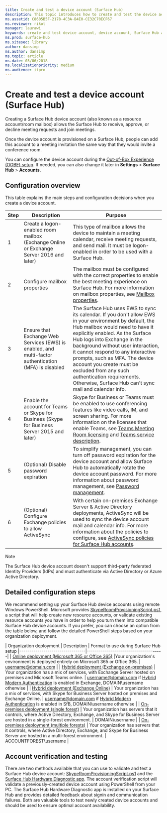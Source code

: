```yaml
---
title: Create and test a device account (Surface Hub)
description: This topic introduces how to create and test the device account that Microsoft Surface Hub uses to communicate with Microsoft Exchange and Skype.
ms.assetid: C8605B5F-2178-4C3A-B4E0-CE32C70ECF67
ms.reviewer: rikot
manager: laurawi
keywords: create and test device account, device account, Surface Hub and Microsoft Exchange, Surface Hub and Skype
ms.prod: surface-hub
ms.sitesec: library
author: dansimp
ms.author: dansimp
ms.topic: article
ms.date: 03/06/2018
ms.localizationpriority: medium
ms.audience: itpro
---
```


# Create and test a device account (Surface Hub)

Creating a Surface Hub device account (also known as a resource account/room mailbox) allows the Surface Hub to receive, approve, or decline meeting requests and join meetings.

Once the device account is provisioned on a Surface Hub, people can add this account to a meeting invitation the same way that they would invite a conference room. 

You can configure the device account during the [Out-of-Box Experience (OOBE) setup](first-run-program-surface-hub.md). If needed, you can also change it later in **Settings** > **Surface Hub** > **Accounts**.

## Configuration overview

This table explains the main steps and configuration decisions when you create a device account.
 
| Step | Description                     |  Purpose                             |
|------|---------------------------------|--------------------------------------|
| 1    | Create a logon-enabled room mailbox (Exchange Online or Exchange Server 2016 and later) | This type of mailbox allows the device to maintain a meeting calendar, receive meeting requests, and send mail. It must be logon-enabled in order to be used with a Surface Hub. |
| 2    | Configure mailbox properties | The mailbox must be configured with the correct properties to enable the best meeting experience on Surface Hub. For more information on mailbox properties, see [Mailbox properties](exchange-properties-for-surface-hub-device-accounts.md). |
| 3    | Ensure that Exchange Web Services (EWS) is enabled, and multi-factor authentication (MFA) is disabled | The Surface Hub uses EWS to sync its calendar. If you don't allow EWS in your environment by default, the Hub mailbox would need to have it explicitly enabled. As the Surface Hub logs into Exchange in the background without user interaction, it cannot respond to any interactive prompts, such as MFA. The device account you create must be excluded from any such authentication requirements. Otherwise, Surface Hub can't sync mail and calendar info. |
| 4    | Enable the account for Teams or Skype for Business (Skype for Business Server 2015 and later) | Skype for Business or Teams must be enabled to use conferencing features like video calls, IM, and screen sharing. For more information on the licenses that enable Teams, see [Teams Meeting Room licensing](https://docs.microsoft.com/MicrosoftTeams/rooms/rooms-licensing) and [Teams service description](https://docs.microsoft.com/office365/servicedescriptions/teams-service-description). |
| 5    | (Optional) Disable password expiration | To simplify management, you can turn off password expiration for the device account and allow Surface Hub to automatically rotate the device account password. For more information about password management, see [Password management](password-management-for-surface-hub-device-accounts.md).  |
| 6    | (Optional) Configure Exchange policies to allow ActiveSync | With certain on-premises Exchange Server & Active Directory deployments, ActiveSync will be used to sync the device account mail and calendar info. For more information about the policies to configure, see [ActiveSync policies for Surface Hub accounts](apply-activesync-policies-for-surface-hub-device-accounts.md). |

> [!NOTE]  
> The Surface Hub device account doesn't support third-party federated Identity Providers (IdPs) and must authenticate via Active Directory or Azure Active Directory.

## Detailed configuration steps 

We recommend setting up your Surface Hub device accounts using remote Windows PowerShell. Microsoft provides [SkypeRoomProvisioningScript.ps1](https://go.microsoft.com/fwlink/?linkid=870105), a script that will help create new resource accounts, or validate existing resource accounts you have in order to help you turn them into compatible Surface Hub device accounts. If you prefer, you can choose an option from the table below, and follow the detailed PowerShell steps based on your organization deployment.

| Organization deployment             |  Description                  |        Format to use during Surface Hub setup
|---------------------------------|--------------------------------------|
| [Online deployment (Microsoft 365 or Office 365)](https://docs.microsoft.com/microsoftteams/rooms/with-office-365) |Your organization's environment is deployed entirely on Microsoft 365 or Office 365. | username@domain.com |
| [Hybrid deployment (Exchange on-premises)](https://docs.microsoft.com/microsoftteams/rooms/with-exchange-on-premises) | Your organization has a mix of services, with Exchange Server hosted on premises and Microsoft Teams online. | username@domain.com if [Hybrid Modern Authentication](https://docs.microsoft.com/microsoft-365/enterprise/configure-exchange-server-for-hybrid-modern-authentication) is enabled in Exchange, DOMAIN\username otherwise |
| [Hybrid deployment (Exchange Online)](https://docs.microsoft.com/microsoftteams/rooms/with-exchange-online) | Your organization has a mix of services, with Skype for Business Server hosted on premises and Exchange Online. | username@domain.com if [Hybrid Modern Authentication](https://docs.microsoft.com/microsoft-365/enterprise/configure-skype-for-business-for-hybrid-modern-authentication) is enabled in SfB, DOMAIN\username otherwise |
| [On-premises deployment (single forest)](https://docs.microsoft.com/microsoftteams/rooms/with-skype-for-business-server-2015) | Your organization has servers that it controls, where Active Directory, Exchange, and Skype for Business Server are hosted in a single-forest environment.  | DOMAIN\username |
| [On-premises deployment (multiple forests)](https://docs.microsoft.com/skypeforbusiness/deploy/deploy-clients/multiple-forest-on-premises-deployments) | Your organization has servers that it controls, where Active Directory, Exchange, and Skype for Business Server are hosted in a multi-forest environment. | ACCOUNTFOREST\username |


## Account verification and testing

There are two methods available that you can use to validate and test a Surface Hub device account: [SkypeRoomProvisioningScript.ps1](https://go.microsoft.com/fwlink/?linkid=870105) and the [Surface Hub Hardware Diagnostic app](https://www.microsoft.com/store/apps/9nblggh51f2g). The account verification script will validate a previously-created device account using PowerShell from your PC. The Surface Hub Hardware Diagnostic app is installed on your Surface Hub and provides detailed feedback about signin and communication failures. Both are valuable tools to test newly created device accounts and should be used to ensure optimal account availability.
